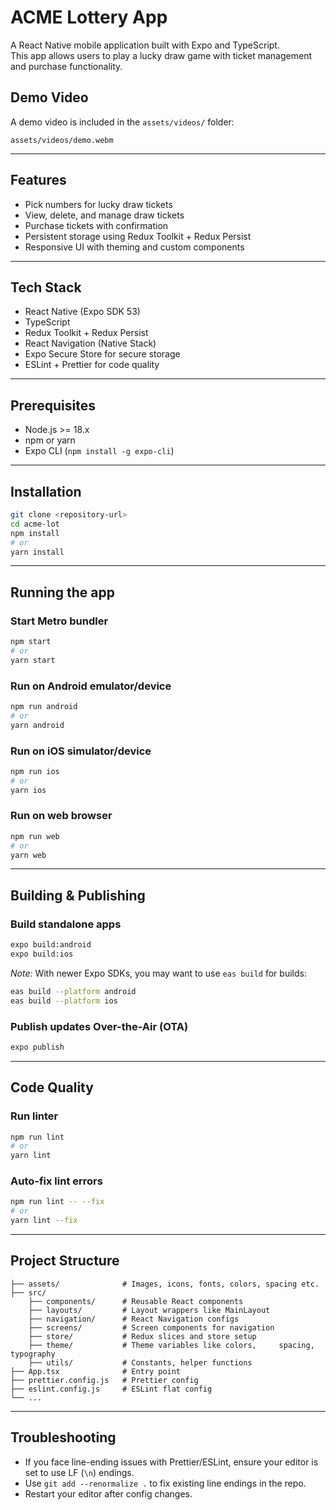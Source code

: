 

# ACME Lottery App

A React Native mobile application built with Expo and TypeScript.  
This app allows users to play a lucky draw game with ticket management and purchase functionality.

## Demo Video

A demo video is included in the `assets/videos/` folder:

`assets/videos/demo.webm`

---

## Features

- Pick numbers for lucky draw tickets
- View, delete, and manage draw tickets
- Purchase tickets with confirmation
- Persistent storage using Redux Toolkit + Redux Persist
- Responsive UI with theming and custom components

---

## Tech Stack

- React Native (Expo SDK 53)
- TypeScript
- Redux Toolkit + Redux Persist
- React Navigation (Native Stack)
- Expo Secure Store for secure storage
- ESLint + Prettier for code quality

---

## Prerequisites

- Node.js >= 18.x
- npm or yarn
- Expo CLI (`npm install -g expo-cli`)

---

## Installation

```bash
git clone <repository-url>
cd acme-lot
npm install
# or
yarn install
````

---

## Running the app

### Start Metro bundler

```bash
npm start
# or
yarn start
```

### Run on Android emulator/device

```bash
npm run android
# or
yarn android
```

### Run on iOS simulator/device

```bash
npm run ios
# or
yarn ios
```

### Run on web browser

```bash
npm run web
# or
yarn web
```

---

## Building & Publishing

### Build standalone apps

```bash
expo build:android
expo build:ios
```

*Note:* With newer Expo SDKs, you may want to use `eas build` for builds:

```bash
eas build --platform android
eas build --platform ios
```

### Publish updates Over-the-Air (OTA)

```bash
expo publish
```

---

## Code Quality

### Run linter

```bash
npm run lint
# or
yarn lint
```

### Auto-fix lint errors

```bash
npm run lint -- --fix
# or
yarn lint --fix
```

---

## Project Structure

```
├── assets/              # Images, icons, fonts, colors, spacing etc.
├── src/          
    ├── components/      # Reusable React components
    ├── layouts/         # Layout wrappers like MainLayout
    ├── navigation/      # React Navigation configs
    ├── screens/         # Screen components for navigation
    ├── store/           # Redux slices and store setup
    ├── theme/           # Theme variables like colors,     spacing, typography
    ├── utils/           # Constants, helper functions
├── App.tsx              # Entry point
├── prettier.config.js   # Prettier config
├── eslint.config.js     # ESLint flat config
└── ...
```

---

## Troubleshooting

* If you face line-ending issues with Prettier/ESLint, ensure your editor is set to use LF (`\n`) endings.
* Use `git add --renormalize .` to fix existing line endings in the repo.
* Restart your editor after config changes.
